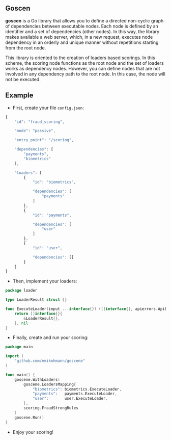 ## Goscen

**goscen** is a Go library that allows you to define a directed non-cyclic graph of dependencies between executable nodes. Each node is defined by an identifier and a set of dependencies (other nodes). In this way, the library makes available a web server, which, in a new request, executes node dependency in an orderly and unique manner without repetitions starting from the root node.

This library is oriented to the creation of loaders based scorings. In this scheme, the scoring node functions as the root node and the set of loaders works as dependency nodes. However, you can define nodes that are not involved in any dependency path to the root node. In this case, the node will not be executed.

## Example

* First, create your file `config.json`:

```javascript
{
    "id": "fraud_scoring",

    "mode": "passive",

    "entry_point": "/scoring",

    "dependencies": [
        "payments",
        "biometrics"
    ],

    "loaders": [
        {
            "id": "biometrics",

            "dependencies": [
                "payments"
            ]
        },
        {
            "id": "payments",

            "dependencies": [
                "user"
            ]
        },
        {
            "id": "user",

            "dependencies": []
        }
    ]
}
```

* Then, implement your loaders:

```go
package loader

type LoaderResult struct {}

func ExecuteLoader(input ...interface{}) ([]interface{}, apierrors.ApiError) {
    return []interface{}{
        &LoaderResult{},
    }, nil
}
```

* Finally, create and run your scoring:

```go
package main

import (
    "github.com/emikohmann/goscene"
)

func main() {
    goscene.WithLoaders(
        goscene.LoadersMapping{
            "biometrics": biometrics.ExecuteLoader,
            "payments":   payments.ExecuteLoader,
            "user":       user.ExecuteLoader,
        },
        scoring.FraudStrongRules
    )
    goscene.Run()
}
```

* Enjoy your scoring!